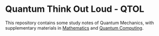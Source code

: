 # Quantum Think Out Loud - QTOL

This repository contains some study notes of Quantum Mechanics, with supplementary materials in [Mathematics](./Maths) and [Quantum Computing](./QC).

